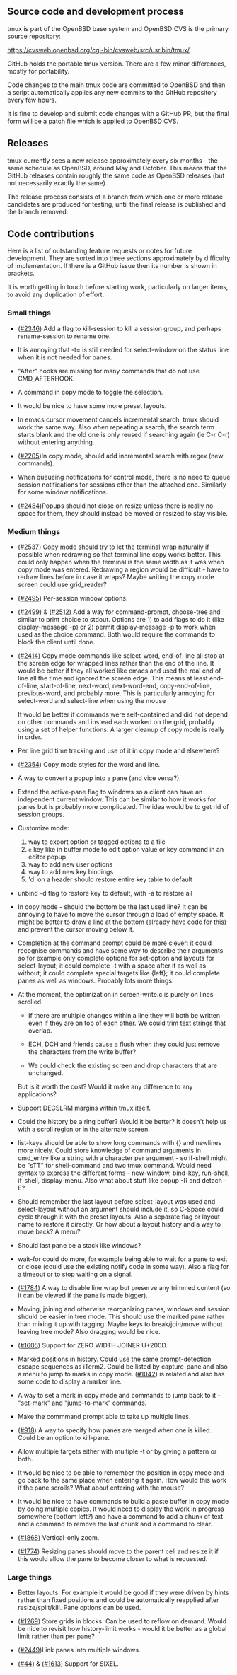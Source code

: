 ## Source code and development process

tmux is part of the OpenBSD base system and OpenBSD CVS is the primary source
repository:

https://cvsweb.openbsd.org/cgi-bin/cvsweb/src/usr.bin/tmux/

GitHub holds the portable tmux version. There are a few minor differences,
mostly for portability.

Code changes to the main tmux code are committed to OpenBSD and then a script
automatically applies any new commits to the GitHub repository every few hours.

It is fine to develop and submit code changes with a GitHub PR, but the final
form will be a patch file which is applied to OpenBSD CVS.

## Releases

tmux currently sees a new release approximately every six months - the same
schedule as OpenBSD, around May and October. This means that the GitHub
releases contain roughly the same code as OpenBSD releases (but not necessarily
exactly the same).

The release process consists of a branch from which one or more release
candidates are produced for testing, until the final release is published and
the branch removed.

## Code contributions

Here is a list of outstanding feature requests or notes for future development.
They are sorted into three sections approximately by difficulty of
implementation. If there is a GitHub issue then its number is shown in
brackets.

It is worth getting in touch before starting work, particularly on larger
items, to avoid any duplication of effort.

### Small things

- ([#2346](https://github.com/tmux/tmux/issues/2346)) Add a flag to
  kill-session to kill a session group, and perhaps rename-session to rename
  one.

- It is annoying that -t= is still needed for select-window on the status line
  when it is not needed for panes.

- "After" hooks are missing for many commands that do not use CMD_AFTERHOOK.

- A command in copy mode to toggle the selection.

- It would be nice to have some more preset layouts.

- In emacs cursor movement cancels incremental search, tmux should work the
  same way. Also when repeating a search, the search term starts blank and the
  old one is only reused if searching again (ie C-r C-r) without entering
  anything.

- ([#2205](https://github.com/tmux/tmux/issues/2205))In copy mode, should add
  incremental search with regex (new commands).

- When queueing notifications for control mode, there is no need to queue
  session notifications for sessions other than the attached one. Similarly
  for some window notifications.

- ([#2484](https://github.com/tmux/tmux/issues/2484))Popups should not close on
  resize unless there is really no space for them, they should instead be moved
  or resized to stay visible.

### Medium things

- ([#2537](https://github.com/tmux/tmux/issues/2537)) Copy mode should try to
  let the terminal wrap naturally if possible when redrawing so that terminal
  line copy works better. This could only happen when the terminal is the same
  width as it was when copy mode was entered. Redrawing a region would be
  difficult - have to redraw lines before in case it wraps? Maybe writing the
  copy mode screen could use grid_reader?

- ([#2495](https://github.com/tmux/tmux/issues/2495)) Per-session window
  options.

- ([#2499](https://github.com/tmux/tmux/issues/2499)) &
  ([#2512](https://github.com/tmux/tmux/issues/2512)) Add a way for
  command-prompt, choose-tree and similar to print choice to stdout. Options
  are 1) to add flags to do it (like display-message -p) or 2) permit
  display-message -p to work when used as the choice command. Both would
  require the commands to block the client until done.

- ([#2414](https://github.com/tmux/tmux/issues/2414)) Copy mode commands like
  select-word, end-of-line all stop at the screen edge for wrapped lines rather
  than the end of the line. It would be better if they all worked like emacs
  and used the real end of line all the time and ignored the screen edge. This
  means at least end-of-line, start-of-line, next-word, next-word-end,
  copy-end-of-line, previous-word, and probably more. This is particularly
  annoying for select-word and select-line when using the mouse

  It would be better if commands were self-contained and did not depend on
  other commands and instead each worked on the grid, probably using a set of
  helper functions. A larger cleanup of copy mode is really in order.

- Per line grid time tracking and use of it in copy mode and elsewhere?

- ([#2354](https://github.com/tmux/tmux/issues/2354)) Copy mode styles for the
  word and line.

- A way to convert a popup into a pane (and vice versa?).

- Extend the active-pane flag to windows so a client can have an independent
  current window. This can be similar to how it works for panes but is probably
  more complicated. The idea would be to get rid of session groups.

- Customize mode:
  1) way to export option or tagged options to a file
  2) `e` key like in buffer mode to edit option value or key command in an editor popup
  3) way to add new user options
  4) way to add new key bindings
  5) 'd' on a header should restore entire key table to default

- unbind -d flag to restore key to default, with -a to restore all

- In copy mode - should the bottom be the last used line? It can be annoying to
  have to move the cursor through a load of empty space. It might be better to
  draw a line at the bottom (already have code for this) and prevent the cursor
  moving below it.

- Completion at the command prompt could be more clever: it could recognise
  commands and have some way to describe their arguments so for example only
  complete options for set-option and layouts for select-layout; it could
  complete -t with a space after it as well as without; it could complete
  special targets like {left}; it could complete panes as well as windows.
  Probably lots more things.

- At the moment, the optimization in screen-write.c is purely on lines
  scrolled:
  
  - If there are multiple changes within a line they will both be written even
    if they are on top of each other. We could trim text strings that overlap.
  
  - ECH, DCH and friends cause a flush when they could just remove the
    characters from the write buffer?

  - We could check the existing screen and drop characters that are unchanged.

  But is it worth the cost? Would it make any difference to any applications?

- Support DECSLRM margins within tmux itself.

- Could the history be a ring buffer? Would it be better? It doesn't help us
  with a scroll region or in the alternate screen.

- list-keys should be able to show long commands with {} and newlines more
  nicely. Could store knowledge of command arguments in cmd_entry like a string
  with a character per argument - so if-shell might be "sTT" for shell-command
  and two tmux command. Would need syntax to express the different forms -
  new-window, bind-key, run-shell, if-shell, display-menu. Also what about
  stuff like popup -R and detach -E?

- Should remember the last layout before select-layout was used and
  select-layout without an argument should include it, so C-Space could cycle
  through it with the preset layouts. Also a separate flag or layout name to
  restore it directly. Or how about a layout history and a way to move back? A menu?

- Should last pane be a stack like windows?

- wait-for could do more, for example being able to wait for a pane to exit or
  close (could use the existing notify code in some way). Also a flag for a
  timeout or to stop waiting on a signal.

- ([#1784](https://github.com/tmux/tmux/issues/1784)) A way to disable line
  wrap but preserve any trimmed content (so it can be viewed if the pane is
  made bigger).

- Moving, joining and otherwise reorganizing panes, windows and session should
  be easier in tree mode. This should use the marked pane rather than mixing it
  up with tagging. Maybe keys to break/join/move without leaving tree mode?
  Also dragging would be nice.

- ([#1605](https://github.com/tmux/tmux/issues/1605)) Support for ZERO WIDTH
  JOINER U+200D.

- Marked positions in history. Could use the same prompt-detection escape
  sequences as iTerm2. Could be listed by capture-pane and also a menu to jump
  to marks in copy mode. ([#1042](https://github.com/tmux/tmux/issues/1042)) is
  related and also has some code to display a marker line.

- A way to set a mark in copy mode and commands to jump back to it - "set-mark"
  and "jump-to-mark" commands.

- Make the commmand prompt able to take up multiple lines.

- ([#918](https://github.com/tmux/tmux/issues/918)) A way to specify how panes
  are merged when one is killed. Could be an option to kill-pane.

- Allow multiple targets either with multiple -t or by giving a pattern or both.

- It would be nice to be able to remember the position in copy mode and go back
  to the same place when entering it again. How would this work if the pane
  scrolls? What about entering with the mouse?

- It would be nice to have commands to build a paste buffer in copy mode by
  doing multiple copies. It would need to display the work in progress
  somewhere (bottom left?) and have a command to add a chunk of text and a
  command to remove the last chunk and a command to clear.

- ([#1868](https://github.com/tmux/tmux/issues/1868)) Vertical-only zoom.

- ([#1774](https://github.com/tmux/tmux/issues/1774)) Resizing panes should
  move to the parent cell and resize it if this would allow the pane to
  become closer to what is requested.

### Large things

- Better layouts. For example it would be good if they were driven by hints
  rather than fixed positions and could be automatically reapplied after
  resize/split/kill. Pane options can be used.

- ([#1269](https://github.com/tmux/tmux/issues/1269)) Store grids in
  blocks. Can be used to reflow on demand. Would be nice to revisit how
  history-limit works - would it be better as a global limit rather than per
  pane?

- ([#2449](https://github.com/tmux/tmux/issues/2449))Link panes into multiple windows.

- ([#44](https://github.com/tmux/tmux/issues/44)) &
  ([#1613](https://github.com/tmux/tmux/issues/1613)) Support for SIXEL.
